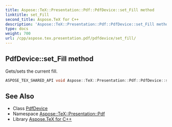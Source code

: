```yaml
---
title: Aspose::TeX::Presentation::Pdf::PdfDevice::set_Fill method
linktitle: set_Fill
second_title: Aspose.TeX for C++
description: 'Aspose::TeX::Presentation::Pdf::PdfDevice::set_Fill method. Gets/sets the current fill in C++.'
type: docs
weight: 700
url: /cpp/aspose.tex.presentation.pdf/pdfdevice/set_fill/
---
```

## PdfDevice::set_Fill method


Gets/sets the current fill.

```cpp
ASPOSE_TEX_SHARED_API void Aspose::TeX::Presentation::Pdf::PdfDevice::set_Fill(System::SharedPtr<System::Drawing::Brush> value) override
```




## See Also

* Class [PdfDevice](../)
* Namespace [Aspose::TeX::Presentation::Pdf](../../)
* Library [Aspose.TeX for C++](../../../)
